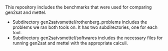 This repository includes the benchmarks that were used for comparing gen2sat and mettel.
- Subdirectory gen2satvsmettel/rothenberg_problems includes the problems we ran both tools on.
It has two subdirectories, one for each tool.
- Subdirectory gen2satvsmettel/softwares includes the necessary files for running gen2sat and mettel with the appropriate calculi.
